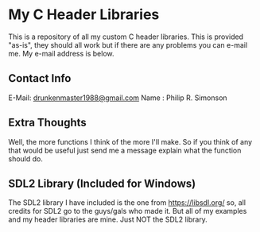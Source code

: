 # My C Header Libraries

This is a repository of all my custom C header libraries. This is provided "as-is", they
should all work but if there are any problems you can e-mail me. My e-mail address is
below.

## Contact Info

E-Mail: drunkenmaster1988@gmail.com
Name  : Philip R. Simonson

## Extra Thoughts

Well, the more functions I think of the more I'll make. So if you think of any that would
be useful just send me a message explain what the function should do.

## SDL2 Library (Included for Windows)

The SDL2 library I have included is the one from https://libsdl.org/ so, all credits for
SDL2 go to the guys/gals who made it. But all of my examples and my header libraries are mine. Just NOT the SDL2 library.
